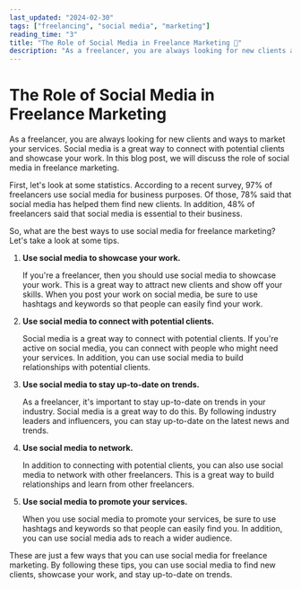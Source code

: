 ```yaml
---
last_updated: "2024-02-30"
tags: ["freelancing", "social media", "marketing"]
reading_time: "3"
title: "The Role of Social Media in Freelance Marketing 📣"
description: "As a freelancer, you are always looking for new clients and ways to market your services. Social media is a great way to connect with potential clients and showcase your work. In this blog post, we will discuss the role of social media in freelance marketing."
---
```


# The Role of Social Media in Freelance Marketing

As a freelancer, you are always looking for new clients and ways to market your services. Social media is a great way to connect with potential clients and showcase your work. In this blog post, we will discuss the role of social media in freelance marketing.

First, let's look at some statistics. According to a recent survey, 97% of freelancers use social media for business purposes. Of those, 78% said that social media has helped them find new clients. In addition, 48% of freelancers said that social media is essential to their business.

So, what are the best ways to use social media for freelance marketing? Let's take a look at some tips.

1. **Use social media to showcase your work.**

    If you're a freelancer, then you should use social media to showcase your work. This is a great way to attract new clients and show off your skills. When you post your work on social media, be sure to use hashtags and keywords so that people can easily find your work.

2. **Use social media to connect with potential clients.**

    Social media is a great way to connect with potential clients. If you're active on social media, you can connect with people who might need your services. In addition, you can use social media to build relationships with potential clients.

3. **Use social media to stay up-to-date on trends.**

    As a freelancer, it's important to stay up-to-date on trends in your industry. Social media is a great way to do this. By following industry leaders and influencers, you can stay up-to-date on the latest news and trends.

4. **Use social media to network.**

    In addition to connecting with potential clients, you can also use social media to network with other freelancers. This is a great way to build relationships and learn from other freelancers.

5. **Use social media to promote your services.**

    When you use social media to promote your services, be sure to use hashtags and keywords so that people can easily find you. In addition, you can use social media ads to reach a wider audience.

These are just a few ways that you can use social media for freelance marketing. By following these tips, you can use social media to find new clients, showcase your work, and stay up-to-date on trends.
